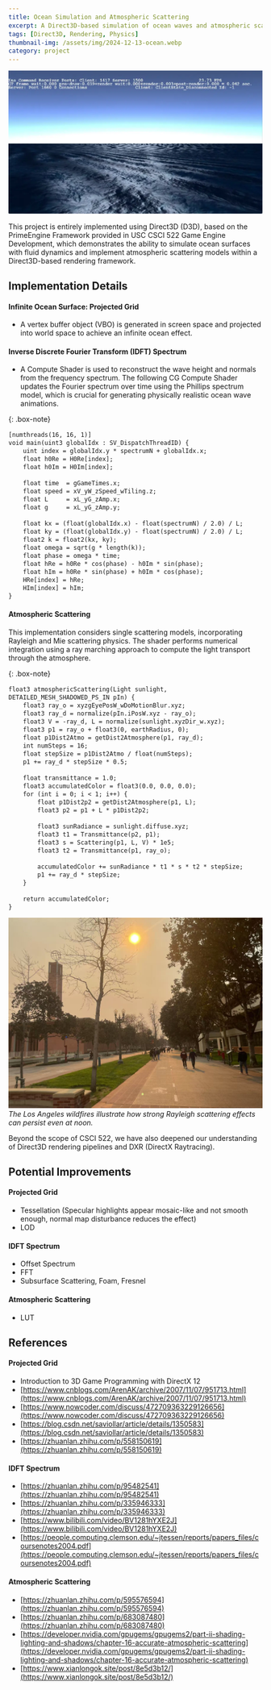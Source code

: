 ```yaml
---
title: Ocean Simulation and Atmospheric Scattering
excerpt: A Direct3D-based simulation of ocean waves and atmospheric scattering, implemented within the PrimeEngine framework.
tags: [Direct3D, Rendering, Physics]
thumbnail-img: /assets/img/2024-12-13-ocean.webp
category: project
---
```


![](/assets/img/2024-12-13-ocean.webp)

This project is entirely implemented using Direct3D (D3D), based on the PrimeEngine Framework provided in USC CSCI 522 Game Engine Development, which demonstrates the ability to simulate ocean surfaces with fluid dynamics and implement atmospheric scattering models within a Direct3D-based rendering framework.

## Implementation Details

#### Infinite Ocean Surface: Projected Grid
- A vertex buffer object (VBO) is generated in screen space and projected into world space to achieve an infinite ocean effect.

#### Inverse Discrete Fourier Transform (IDFT) Spectrum
- A Compute Shader is used to reconstruct the wave height and normals from the frequency spectrum. The following CG Compute Shader updates the Fourier spectrum over time using the Phillips spectrum model, which is crucial for generating physically realistic ocean wave animations.

{: .box-note}
```cg
[numthreads(16, 16, 1)]
void main(uint3 globalIdx : SV_DispatchThreadID) {
	uint index = globalIdx.y * spectrumN + globalIdx.x;
    float h0Re = H0Re[index];
    float h0Im = H0Im[index];

    float time  = gGameTimes.x;
    float speed = xV_yW_zSpeed_wTiling.z;
    float L     = xL_yG_zAmp.x;
    float g     = xL_yG_zAmp.y;

    float kx = (float(globalIdx.x) - float(spectrumN) / 2.0) / L;
    float ky = (float(globalIdx.y) - float(spectrumN) / 2.0) / L;
    float2 k = float2(kx, ky);
    float omega = sqrt(g * length(k));
    float phase = omega * time;
    float hRe = h0Re * cos(phase) - h0Im * sin(phase);
    float hIm = h0Re * sin(phase) + h0Im * cos(phase);
    HRe[index] = hRe;
    HIm[index] = hIm;
}
```

#### Atmospheric Scattering

This implementation considers single scattering models, incorporating Rayleigh and Mie scattering physics. The shader performs numerical integration using a ray marching approach to compute the light transport through the atmosphere.

{: .box-note}
```cg
float3 atmosphericScattering(Light sunlight, DETAILED_MESH_SHADOWED_PS_IN pIn) {
    float3 ray_o = xyzgEyePosW_wDoMotionBlur.xyz;
    float3 ray_d = normalize(pIn.iPosW.xyz - ray_o);
    float3 V = -ray_d, L = normalize(sunlight.xyzDir_w.xyz);
    float3 p1 = ray_o + float3(0, earthRadius, 0);
    float p1Dist2Atmo = getDist2Atmosphere(p1, ray_d);
    int numSteps = 16;
    float stepSize = p1Dist2Atmo / float(numSteps);
    p1 += ray_d * stepSize * 0.5;

    float transmittance = 1.0;
    float3 accumulatedColor = float3(0.0, 0.0, 0.0);
    for (int i = 0; i < 1; i++) {
        float p1Dist2p2 = getDist2Atmosphere(p1, L);
        float3 p2 = p1 + L * p1Dist2p2;

        float3 sunRadiance = sunlight.diffuse.xyz;
        float3 t1 = Transmittance(p2, p1);
        float3 s = Scattering(p1, L, V) * 1e5;
        float3 t2 = Transmittance(p1, ray_o);

        accumulatedColor += sunRadiance * t1 * s * t2 * stepSize;
        p1 += ray_d * stepSize;
    }

    return accumulatedColor;
}
```

![](/assets/img/2024-12-13-wildfire.jpg)
*The Los Angeles wildfires illustrate how strong Rayleigh scattering effects can persist even at noon.*

Beyond the scope of CSCI 522, we have also deepened our understanding of Direct3D rendering pipelines and DXR (DirectX Raytracing).

## Potential Improvements

#### Projected Grid
- Tessellation (Specular highlights appear mosaic-like and not smooth enough, normal map disturbance reduces the effect)
- LOD

#### IDFT Spectrum
- Offset Spectrum
- FFT
- Subsurface Scattering, Foam, Fresnel

#### Atmospheric Scattering
- LUT

## References

#### Projected Grid
- Introduction to 3D Game Programming with DirectX 12
- [https://www.cnblogs.com/ArenAK/archive/2007/11/07/951713.html](https://www.cnblogs.com/ArenAK/archive/2007/11/07/951713.html)
- [https://www.nowcoder.com/discuss/472709363229126656](https://www.nowcoder.com/discuss/472709363229126656)
- [https://blog.csdn.net/saviollar/article/details/1350583](https://blog.csdn.net/saviollar/article/details/1350583)
- [https://zhuanlan.zhihu.com/p/558150619](https://zhuanlan.zhihu.com/p/558150619)

#### IDFT Spectrum
- [https://zhuanlan.zhihu.com/p/95482541](https://zhuanlan.zhihu.com/p/95482541)
- [https://zhuanlan.zhihu.com/p/335946333](https://zhuanlan.zhihu.com/p/335946333)
- [https://www.bilibili.com/video/BV1281hYXE2J](https://www.bilibili.com/video/BV1281hYXE2J)
- [https://people.computing.clemson.edu/~jtessen/reports/papers_files/coursenotes2004.pdf](https://people.computing.clemson.edu/~jtessen/reports/papers_files/coursenotes2004.pdf)

#### Atmospheric Scattering
- [https://zhuanlan.zhihu.com/p/595576594](https://zhuanlan.zhihu.com/p/595576594)
- [https://zhuanlan.zhihu.com/p/683087480](https://zhuanlan.zhihu.com/p/683087480)
- [https://developer.nvidia.com/gpugems/gpugems2/part-ii-shading-lighting-and-shadows/chapter-16-accurate-atmospheric-scattering](https://developer.nvidia.com/gpugems/gpugems2/part-ii-shading-lighting-and-shadows/chapter-16-accurate-atmospheric-scattering)
- [https://www.xianlongok.site/post/8e5d3b12/](https://www.xianlongok.site/post/8e5d3b12/)